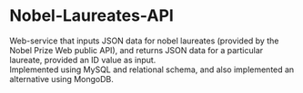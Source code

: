 # Nobel-Laureates-API
Web-service that inputs JSON data for nobel laureates (provided by the Nobel Prize Web public API),  and returns JSON data for a particular laureate, provided an ID value as input.  <br />Implemented using MySQL and relational schema, and also implemented an alternative using MongoDB. 
